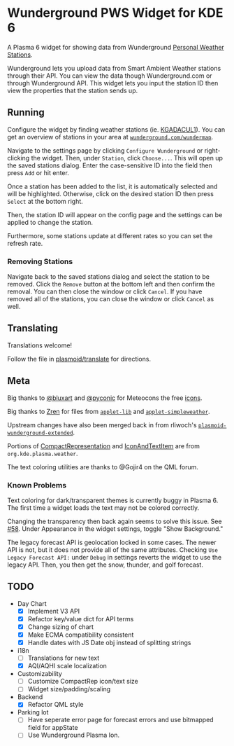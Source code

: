 # Wunderground PWS Widget for KDE 6

A Plasma 6 widget for showing data from Wunderground [Personal Weather Stations](https://www.wunderground.com/pws/overview).

Wunderground lets you upload data from Smart Ambient Weather stations through their API.
You can view the data though Wunderground.com or through Wunderground API. This widget lets
you input the station ID then view the properties that the station sends up.

## Running

Configure the widget by finding weather stations (ie. [KGADACUL1](https://www.wunderground.com/dashboard/pws/KGADACUL1)). You can get an overview of stations in your area at [`wunderground.com/wundermap`](https://wunderground.com/wundermap).

Navigate to the settings page by clicking `Configure Wunderground` or right-clicking the widget. Then, under `Station`, click `Choose...`. This will open up the saved stations dialog. Enter the case-sensitive ID into the field then press `Add` or hit enter.

Once a station has been added to the list, it is automatically selected and will be highlighted. Otherwise, click on the desired station ID then press `Select` at the bottom right.

Then, the station ID will appear on the config page and the settings can be applied to change the station.

Furthermore, some stations update at different rates so you can set the refresh rate.

### Removing Stations

Navigate back to the saved stations dialog and select the station to be removed. Click the `Remove` button at the bottom left and then confirm the removal. You can then close the window or click `Cancel`. If you have removed all of the stations, you can close the window or click `Cancel` as well.

## Translating

Translations welcome!

Follow the file in [plasmoid/translate](./plasmoid/translate) for directions.

## Meta

Big thanks to [@bluxart](https://x.com/bluxart) and [@pyconic](https://x.com/pyconic) for Meteocons the free [icons](https://www.alessioatzeni.com/meteocons/).

Big thanks to [Zren](https://github.com/Zren) for files from [`applet-lib`](https://github.com/Zren/plasma-applet-lib/) and [`applet-simpleweather`](https://github.com/Zren/plasma-applet-simpleweather/).

Upstream changes have also been merged back in from rliwoch's [`plasmoid-wunderground-extended`](https://github.com/rliwoch/plasmoid-wunderground-extended).

Portions of [CompactRepresentation](./plasmoid/contents/ui/CompactRepresentation.qml) and [IconAndTextItem](./plasmoid/contents/ui/IconAndTextItem.qml) are from `org.kde.plasma.weather`.

The text coloring utilities are thanks to @Gojir4 on the QML forum.

### Known Problems

Text coloring for dark/transparent themes is currently buggy in Plasma 6. The first time a widget loads the text may not be colored correctly.

Changing the transparency then back again seems to solve this issue. See [#58](https://github.com/k-donn/plasmoid-wunderground/issues/58).
Under Appearance in the widget settings, toggle "Show Background."

The legacy forecast API is geolocation locked in some cases. The newer API is not, but it does not provide all of the same attributes. Checking `Use Legacy Forecast API:` under `Debug` in settings reverts the widget to use the legacy API. Then, you then get the snow, thunder, and golf forecast.

## TODO

- Day Chart
  -   [x] Implement V3 API
  -   [x] Refactor key/value dict for API terms
  -   [x] Change sizing of chart
  -   [x] Make ECMA compatibility consistent
  -   [x] Handle dates with JS Date obj instead of splitting strings
- i18n
  -   [ ] Translations for new text
  -   [x] AQI/AQHI scale localization
- Customizability
  -   [ ] Customize CompactRep icon/text size
  -   [ ] Widget size/padding/scaling
- Backend
  -   [x] Refactor QML style
- Parking lot
  -   [ ] Have seperate error page for forecast errors and use bitmapped field for appState
  -   [ ] Use Wunderground Plasma Ion.
